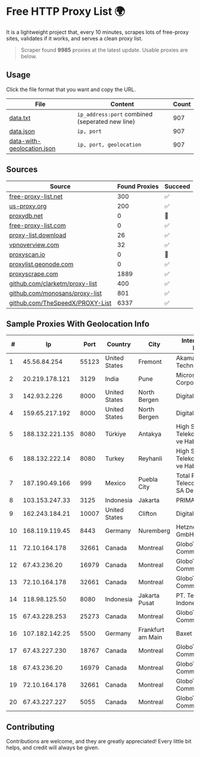 
# Free HTTP Proxy List 🌍

It is a lightweight project that, every 10 minutes, scrapes lots of free-proxy sites, validates if it works, and serves a clean proxy list.


> Scraper found **9985** proxies at the latest update. Usable proxies are below.

## Usage

Click the file format that you want and copy the URL.


|File|Content|Count|
|----|-------|-----|
|[data.txt](https://raw.githubusercontent.com/themiralay/Proxy-List-World/master/data.txt)|`ip_address:port` combined (seperated new line)|907|
|[data.json](https://raw.githubusercontent.com/themiralay/Proxy-List-World/master/data.json)|`ip, port`|907|
|[data-with-geolocation.json](https://raw.githubusercontent.com/themiralay/Proxy-List-World/master/data-with-geolocation.json)|`ip, port, geolocation`|907|

## Sources

|Source|Found Proxies|Succeed|
|------|-------------|-------|
|[free-proxy-list.net](https://free-proxy-list.net)|300|✅|
|[us-proxy.org](https://www.us-proxy.org)|200|✅|
|[proxydb.net](http://proxydb.net)|0|🚫|
|[free-proxy-list.com](https://free-proxy-list.com/?page=&port=&type%5B%5D=http&type%5B%5D=https&up_time=0&search=Search)|0|✅|
|[proxy-list.download](https://www.proxy-list.download/HTTP)|26|✅|
|[vpnoverview.com](https://vpnoverview.com/privacy/anonymous-browsing/free-proxy-servers)|32|✅|
|[proxyscan.io](https://www.proxyscan.io)|0|🚫|
|[proxylist.geonode.com](https://proxylist.geonode.com/api/proxy-list?limit=300&page=1&sort_by=lastChecked&sort_type=desc&protocols=http,https)|0|✅|
|[proxyscrape.com](https://api.proxyscrape.com/v2/?request=displayproxies&protocol=http&timeout=10000&country=all&ssl=all&anonymity=all)|1889|✅|
|[github.com/clarketm/proxy-list](https://raw.githubusercontent.com/clarketm/proxy-list/master/proxy-list-raw.txt)|400|✅|
|[github.com/monosans/proxy-list](https://raw.githubusercontent.com/monosans/proxy-list/main/proxies/http.txt)|801|✅|
|[github.com/TheSpeedX/PROXY-List](https://raw.githubusercontent.com/TheSpeedX/PROXY-List/master/http.txt)|6337|✅|


## Sample Proxies With Geolocation Info

|#|Ip|Port|Country|City|Internet Service Provider|
|-|--|----|-------|----|-------------------------|
|1|45.56.84.254|55123|United States|Fremont|Akamai Technologies, Inc.|
|2|20.219.178.121|3129|India|Pune|Microsoft Corporation|
|3|142.93.2.226|8000|United States|North Bergen|DigitalOcean, LLC|
|4|159.65.217.192|8000|United States|North Bergen|DigitalOcean, LLC|
|5|188.132.221.135|8080|Türkiye|Antakya|High Speed Telekomunikasyon ve Hab. Hiz. Ltd. Sti.|
|6|188.132.222.14|8080|Turkey|Reyhanli|High Speed Telekomunikasyon ve Hab. Hiz. Ltd. Sti.|
|7|187.190.49.166|999|Mexico|Puebla City|Total Play Telecomunicaciones SA De CV|
|8|103.153.247.33|3125|Indonesia|Jakarta|PRIMAHOME|
|9|162.243.184.21|10007|United States|Clifton|DigitalOcean, LLC|
|10|168.119.119.45|8443|Germany|Nuremberg|Hetzner Online GmbH|
|11|72.10.164.178|32661|Canada|Montreal|GloboTech Communications|
|12|67.43.236.20|16979|Canada|Montreal|GloboTech Communications|
|13|72.10.164.178|32661|Canada|Montreal|GloboTech Communications|
|14|118.98.125.50|8080|Indonesia|Jakarta Pusat|PT. Telekomunikasi Indonesia|
|15|67.43.228.253|25273|Canada|Montreal|GloboTech Communications|
|16|107.182.142.25|5500|Germany|Frankfurt am Main|Baxet Group Inc.|
|17|67.43.227.230|18767|Canada|Montreal|GloboTech Communications|
|18|67.43.236.20|16979|Canada|Montreal|GloboTech Communications|
|19|72.10.164.178|32661|Canada|Montreal|GloboTech Communications|
|20|67.43.227.227|5055|Canada|Montreal|GloboTech Communications|



## Contributing

Contributions are welcome, and they are greatly appreciated! Every
little bit helps, and credit will always be given.

